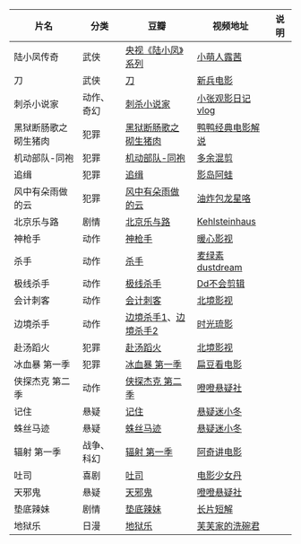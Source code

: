 | 片名                 | 分类       | 豆瓣                                                                                                      | 视频地址                                                     | 说明 |
| -------------------- | ---------- | --------------------------------------------------------------------------------------------------------- | ------------------------------------------------------------ | ---- |
| 陆小凤传奇           | 武侠       | [央视《陆小凤》系列](https://www.douban.com/doulist/195300/)                                                 | [小萌人露茜](https://www.bilibili.com/video/BV1FD4y147hb)       |      |
| 刀                   | 武侠       | [刀](https://movie.douban.com/subject/1401962/)                                                              | [新兵电影](https://www.bilibili.com/video/BV1wA4m1c71N)         |      |
| 刺杀小说家           | 动作、奇幻 | [刺杀小说家](https://movie.douban.com/subject/26826330/)                                                     | [小张观影日记vlog](https://www.bilibili.com/video/BV1cw411C7zf) |      |
| 黑狱断肠歌之砌生猪肉 | 犯罪       | [黑狱断肠歌之砌生猪肉](https://movie.douban.com/subject/1394466/)                                            | [鸭鸭经典电影解说](https://www.bilibili.com/video/BV1P4421X7k1) |      |
| 机动部队-同袍        | 犯罪       | [机动部队-同袍](https://movie.douban.com/subject/3391271/)                                                   | [多余混剪](https://www.bilibili.com/video/BV1Qx4y1i7z1)         |      |
| 追缉                 | 犯罪       | [追缉](https://movie.douban.com/subject/35427293/)                                                           | [影岛阿蛙](https://www.bilibili.com/video/BV1gH4y1g7Cg)         |      |
| 风中有朵雨做的云     | 犯罪       | [风中有朵雨做的云](https://movie.douban.com/subject/26728669/)                                               | [油炸包龙星咯](https://www.bilibili.com/video/BV1Yr421c73n)     |      |
| 北京乐与路           | 剧情       | [北京乐与路](https://movie.douban.com/subject/1298213/)                                                      | [Kehlsteinhaus](https://www.bilibili.com/video/BV1ZT421a7Xm/)   |      |
| 神枪手               | 动作       | [神枪手](https://movie.douban.com/subject/3002820/)                                                          | [暖心影视](https://www.bilibili.com/video/BV1uG4y1Z7Zr)         |      |
| 杀手                 | 动作       | [杀手](https://movie.douban.com/subject/2998451/)                                                            | [麦绿素dustdream](https://www.bilibili.com/video/BV1V1421k73z/) |      |
| 极线杀手             | 动作       | [极线杀手](https://movie.douban.com/subject/27180599/)                                                       | [Dd不会剪辑](https://www.bilibili.com/video/BV1nA4m1w7Rt)       |      |
| 会计刺客             | 动作       | [会计刺客](https://movie.douban.com/subject/24325861/)                                                       | [北境影视](https://www.bilibili.com/video/BV1gm42147mT)         |      |
| 边境杀手             | 动作       | [边境杀手1](https://movie.douban.com/subject/25881247/)、[边境杀手2](https://movie.douban.com/subject/26627736) | [时光琉影](https://www.bilibili.com/video/BV11r421F7Fz/)        |      |
| 赴汤蹈火             | 犯罪       | [赴汤蹈火](https://movie.douban.com/subject/26389148/)                                                       | [北境影视](https://www.bilibili.com/video/BV12M4m117j9/)        |      |
| 冰血暴 第一季        | 犯罪       | [冰血暴 第一季](https://movie.douban.com/subject/24297912/)                                                  | [扁豆看电影](https://www.bilibili.com/video/BV1BS4y1Q7Ny/)      |      |
| 侠探杰克 第二季      | 动作       | [侠探杰克 第二季](https://movie.douban.com/subject/35763119/)                                                | [噔噔悬疑社](https://www.bilibili.com/video/BV1oa4y1C7Rg/)      |      |
| 记住                 | 悬疑       | [记住](https://movie.douban.com/subject/25958713/)                                                           | [悬疑迷小冬](https://www.bilibili.com/video/BV13Z421x7uR)       |      |
| 蛛丝马迹             | 悬疑       | [蛛丝马迹](https://movie.douban.com/subject/30489388/)                                                       | [悬疑迷小冬](https://www.bilibili.com/video/BV15w4m1S7M6/)      |      |
| 辐射 第一季          | 战争、科幻 | [辐射 第一季](https://movie.douban.com/subject/35128081/)                                                    | [阿奇讲电影](https://www.bilibili.com/video/BV1HJ4m1W7bG)       |      |
| 吐司                 | 喜剧       | [吐司](https://movie.douban.com/subject/4904026/)                                                            | [电影少女丹](https://www.bilibili.com/video/BV17s421T76e/)      |      |
| 天邪鬼               | 悬疑       | [天邪鬼](https://movie.douban.com/subject/30345133/)                                                         | [噔噔悬疑社](https://www.bilibili.com/video/BV1QT421U7sb/)      |      |
| 垫底辣妹             | 剧情       | [垫底辣妹](https://movie.douban.com/subject/26259677/)                                                       | [长片短解](https://www.bilibili.com/video/BV1VH4y1P7Vk)         |      |
| 地狱乐               | 日漫       | [地狱乐](https://movie.douban.com/subject/35337634/)                                                         | [芙芙家的洗碗君](https://www.bilibili.com/video/BV1Bz4y1i7hC)   |      |
